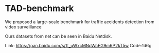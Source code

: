 # TAD-benchmark
We proposed a large-scale benchmark for traffic accidents detection from video surveillance

Ours datasets from net can be seen in Baidu Netdisk.

Link: https://pan.baidu.com/s/1t_uWxcMNpWcEG9m6P2kT5w
Code:1d6g
